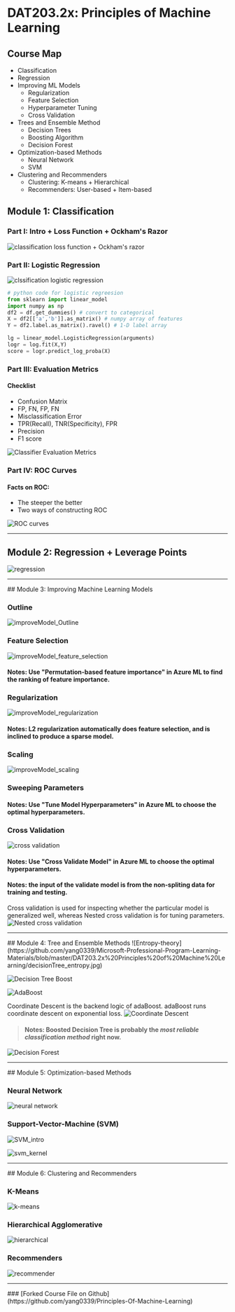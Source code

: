 # DAT203.2x: Principles of Machine Learning

## Course Map
* Classification
* Regression
* Improving ML Models
  * Regularization
  * Feature Selection
  * Hyperparameter Tuning
  * Cross Validation
* Trees and Ensemble Method
  * Decision Trees
  * Boosting Algorithm
  * Decision Forest
* Optimization-based Methods
  * Neural Network
  * SVM
* Clustering and Recommenders
  * Clustering: K-means + Hierarchical
  * Recommenders: User-based + Item-based

## Module 1: Classification 
### Part I: Intro + Loss Function + Ockham's Razor
![classification loss function + Ockham's razor](https://github.com/yang0339/Microsoft-Professional-Program-Learning-Materials/blob/master/DAT203.2x%20Principles%20of%20Machine%20Learning/Classification_loss_func.jpg)

### Part II: Logistic Regression
![clssification logistic regression](https://github.com/yang0339/Microsoft-Professional-Program-Learning-Materials/blob/master/DAT203.2x%20Principles%20of%20Machine%20Learning/Classification_logistic_regression.jpg)

```python
# python code for logistic regreesion
from sklearn import linear_model
import numpy as np
df2 = df.get_dummies() # convert to categorical
X = df2[['a','b']].as_matrix() # numpy array of features
Y = df2.label.as_matrix().ravel() # 1-D label array

lg = linear_model.LogisticRegression(arguments)
logr = log.fit(X,Y)
score = logr.predict_log_proba(X)
```

### Part III: Evaluation Metrics

#### Checklist
* Confusion Matrix
* FP, FN, FP, FN
* Misclassification Error
* TPR(Recall), TNR(Specificity), FPR
* Precision
* F1 score

![Classifier Evaluation Metrics](https://github.com/yang0339/Microsoft-Professional-Program-Learning-Materials/blob/master/DAT203.2x%20Principles%20of%20Machine%20Learning/Classification_Classifier_Evaluation_Metrics.jpg)


### Part IV: ROC Curves

#### Facts on ROC:
* The steeper the better
* Two ways of constructing ROC


![ROC curves](https://github.com/yang0339/Microsoft-Professional-Program-Learning-Materials/blob/master/DAT203.2x%20Principles%20of%20Machine%20Learning/Classification_ROC1.jpg)
<hr>

## Module 2: Regression + Leverage Points
![regression](https://github.com/yang0339/Microsoft-Professional-Program-Learning-Materials/blob/master/DAT203.2x%20Principles%20of%20Machine%20Learning/regression.jpg)

<hr>
## Module 3: Improving Machine Learning Models

### Outline
![improveModel_Outline](https://github.com/yang0339/Microsoft-Professional-Program-Learning-Materials/blob/master/DAT203.2x%20Principles%20of%20Machine%20Learning/improveModel_outline.png)
### Feature Selection
![improveModel_feature_selection](https://github.com/yang0339/Microsoft-Professional-Program-Learning-Materials/blob/master/DAT203.2x%20Principles%20of%20Machine%20Learning/improveModel_feature%20selection.jpg)
#### Notes: Use **"Permutation-based feature importance"** in Azure ML to find the ranking of feature importance.

### Regularization
![improveModel_regularization](https://github.com/yang0339/Microsoft-Professional-Program-Learning-Materials/blob/master/DAT203.2x%20Principles%20of%20Machine%20Learning/improveModel_regularization.jpg)
#### Notes: L2 regularization automatically does feature selection, and is inclined to produce a sparse model.
### Scaling
![improveModel_scaling](https://github.com/yang0339/Microsoft-Professional-Program-Learning-Materials/blob/master/DAT203.2x%20Principles%20of%20Machine%20Learning/improveModel_scaling.jpg)

### Sweeping Parameters
#### Notes: Use **"Tune Model Hyperparameters"** in Azure ML to choose the optimal hyperparameters.

### Cross Validation
![cross validation](https://github.com/yang0339/Microsoft-Professional-Program-Learning-Materials/blob/master/DAT203.2x%20Principles%20of%20Machine%20Learning/improveModel_cross_validation.jpg)
#### Notes: Use **"Cross Validate Model"** in Azure ML to choose the optimal hyperparameters.
#### Notes: the input of the validate model is from the non-spliting data for training and testing.
Cross validation is used for inspecting whether the particular model is generalized well, whereas Nested cross validation is for tuning parameters.
![Nested cross validation](https://github.com/yang0339/Microsoft-Professional-Program-Learning-Materials/blob/master/DAT203.2x%20Principles%20of%20Machine%20Learning/improveModel_nested_cross_validation.jpg)


<hr>
## Module 4: Tree and Ensemble Methods
![Entropy-theory](https://github.com/yang0339/Microsoft-Professional-Program-Learning-Materials/blob/master/DAT203.2x%20Principles%20of%20Machine%20Learning/decisionTree_entropy.jpg)

![Decision Tree Boost](https://github.com/yang0339/Microsoft-Professional-Program-Learning-Materials/blob/master/DAT203.2x%20Principles%20of%20Machine%20Learning/decisionTree_boostIntro.jpg)

![AdaBoost](https://github.com/yang0339/Microsoft-Professional-Program-Learning-Materials/blob/master/DAT203.2x%20Principles%20of%20Machine%20Learning/decisionTree_adaBoost.jpg)

Coordinate Descent is the backend logic of adaBoost. adaBoost runs coordinate descent on exponential loss.
![Coordinate Descent](https://github.com/yang0339/Microsoft-Professional-Program-Learning-Materials/blob/master/DAT203.2x%20Principles%20of%20Machine%20Learning/decisionTree_coordinateDescent.jpg)


> #### Notes: Boosted Decision Tree is probably the ***most reliable classification method*** right now.


![Decision Forest](https://github.com/yang0339/Microsoft-Professional-Program-Learning-Materials/blob/master/DAT203.2x%20Principles%20of%20Machine%20Learning/decisionTree_decisionForest.jpg)

<hr>
## Module 5: Optimization-based Methods

### Neural Network
![neural network](https://github.com/yang0339/Microsoft-Professional-Program-Learning-Materials/blob/master/DAT203.2x%20Principles%20of%20Machine%20Learning/optimizationBased_NeuralNetwork.jpg)

### Support-Vector-Machine (SVM)
![SVM_intro](https://github.com/yang0339/Microsoft-Professional-Program-Learning-Materials/blob/master/DAT203.2x%20Principles%20of%20Machine%20Learning/optimizationBased_SVM_intro.jpg)

![svm_kernel](https://github.com/yang0339/Microsoft-Professional-Program-Learning-Materials/blob/master/DAT203.2x%20Principles%20of%20Machine%20Learning/optimizationBased_SVM_kernel.jpg)

<hr>
## Module 6: Clustering and Recommenders

### K-Means
![k-means](https://github.com/yang0339/Microsoft-Professional-Program-Learning-Materials/blob/master/DAT203.2x%20Principles%20of%20Machine%20Learning/cluster_kMean.jpg)
### Hierarchical Agglomerative
![hierarchical](https://github.com/yang0339/Microsoft-Professional-Program-Learning-Materials/blob/master/DAT203.2x%20Principles%20of%20Machine%20Learning/cluster_hierachical.jpg)


### Recommenders
![recommender](https://github.com/yang0339/Microsoft-Professional-Program-Learning-Materials/blob/master/DAT203.2x%20Principles%20of%20Machine%20Learning/recommender.jpg)
<hr>
### [Forked Course File on Github](https://github.com/yang0339/Principles-Of-Machine-Learning)

